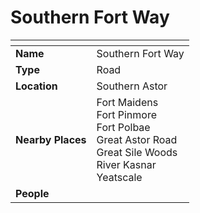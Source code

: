 # Southern Fort Way

| []() | |
| --- | --- |
| **Name** | Southern Fort Way |
| **Type** | Road |
| **Location** | Southern Astor |
| **Nearby Places** | Fort Maidens<br />Fort Pinmore<br />Fort Polbae<br />Great Astor Road<br />Great Sile Woods<br />River Kasnar<br />Yeatscale |
| **People** | |

